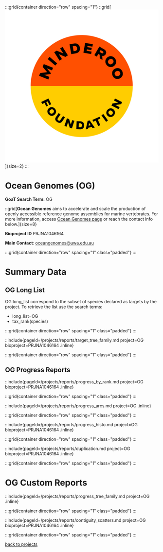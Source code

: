 :::grid{container direction="row" spacing="1"}
::grid[![GoaT](/static/images/og.jpg)]{size=2}
:::

# Ocean Genomes (OG)

**GoaT Search Term:** OG

::grid[**Ocean Genomes** aims to accelerate and scale the production of openly accessible reference genome assemblies for marine vertebrates. For more information, access [Ocean Genomes page](https://www.minderoo.org/oceanomics) or reach the contact info below.]{size=8}

**Bioproject ID** PRJNA1046164

**Main Contact**: oceangenomes@uwa.edu.au

:::grid{container direction="row" spacing="1" class="padded"}
:::

# Summary Data

## OG Long List

OG long_list correspond to the subset of species declared as targets by the project. To retrieve the list use the search terms:

- long_list=OG
- tax_rank(species)

:::grid{container direction="row" spacing="1" class="padded"}
:::

::include{pageId=/projects/reports/target_tree_family.md project=OG bioproject=PRJNA1046164 .inline}

:::grid{container direction="row" spacing="1" class="padded"}
:::

## OG Progress Reports

::include{pageId=/projects/reports/progress_by_rank.md project=OG bioproject=PRJNA1046164 .inline}

:::grid{container direction="row" spacing="1" class="padded"}
:::

::include{pageId=/projects/reports/progress_arcs.md project=OG .inline}

:::grid{container direction="row" spacing="1" class="padded"}
:::

::include{pageId=/projects/reports/progress_histo.md project=OG bioproject=PRJNA1046164 .inline}

:::grid{container direction="row" spacing="1" class="padded"}
:::

::include{pageId=/projects/reports/duplication.md project=OG bioproject=PRJNA1046164 .inline}

:::grid{container direction="row" spacing="1" class="padded"}
:::

# OG Custom Reports

::include{pageId=/projects/reports/progress_tree_family.md project=OG .inline}

:::grid{container direction="row" spacing="1" class="padded"}
:::

::include{pageId=/projects/reports/contiguity_scatters.md project=OG bioproject=PRJNA1046164 .inline}

:::grid{container direction="row" spacing="1" class="padded"}
:::

[back to projects](/projects)
